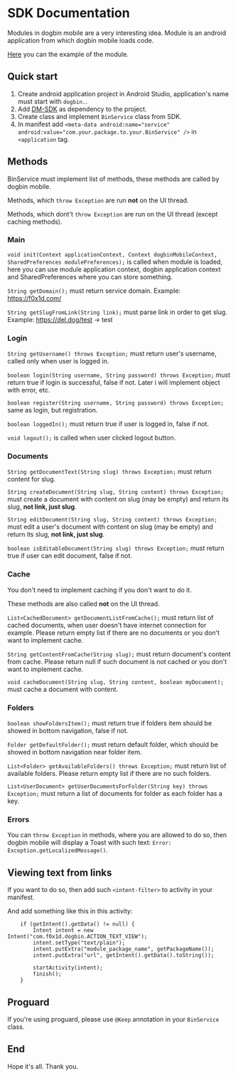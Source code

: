 # SDK Documentation

Modules in dogbin mobile are a very interesting idea. Module is an android application from which dogbin mobile loads code.

[Here](https://github.com/F0x1d/dogbin-mobile/tree/master/testservice) you can the example of the module.

## Quick start

1. Create android application project in Android Studio, application's name must start with ```dogbin.```.
2. Add [DM-SDK](https://f0x1d.com/files/dm-sdk.aar) as dependency to the project.
3. Create class and implement ```BinService``` class from SDK.
4. In manifest add ```<meta-data android:name="service" android:value="com.your.package.to.your.BinService" />``` in ```<application``` tag.

## Methods

BinService must implement list of methods, these methods are called by dogbin mobile.

Methods, which ```throw Exception``` are run **not** on the UI thread.

Methods, which dont't ```throw Exception``` are run on the UI thread (except caching methods).

### Main

```void init(Context applicationContext, Context dogbinMobileContext, SharedPreferences modulePreferences);``` is called when module is loaded, here you can use module application context, dogbin application context and SharedPreferences where you can store something.

```String getDomain();``` must return service domain. Example: https://f0x1d.com/

```String getSlugFromLink(String link);``` must parse link in order to get slug. Example: https://del.dog/test -> test

### Login

```String getUsername() throws Exception;``` must return user's username, called only when user is logged in.

```boolean login(String username, String password) throws Exception;``` must return true if login is successful, false if not. Later i will implement object with error, etc.

```boolean register(String username, String password) throws Exception;``` same as login, but registration.

```boolean loggedIn();``` must return true if user is logged in, false if not.

```void logout();``` is called when user clicked logout button.

### Documents

```String getDocumentText(String slug) throws Exception;``` must return content for slug.

```String createDocument(String slug, String content) throws Exception;``` must create a document with content on slug (may be empty) and return its slug, **not link, just slug**.

```String editDocument(String slug, String content) throws Exception;``` must edit a user's document with content on slug (may be empty) and return its slug, **not link, just slug**.

```boolean isEditableDocument(String slug) throws Exception;``` must return true if user can edit document, false if not.

### Cache

You don't need to implement caching if you don't want to do it.

These methods are also called **not** on the UI thread.

```List<CachedDocument> getDocumentListFromCache();``` must return list of cached documents, when user doesn't have internet connection for example. Please return empty list if there are no documents or you don't want to implement cache.

```String getContentFromCache(String slug);``` must return document's content from cache. Please return null if such document is not cached or you don't want to implement cache.

```void cacheDocument(String slug, String content, boolean myDocument);``` must cache a document with content.

### Folders

```boolean showFoldersItem();``` must return true if folders item should be showed in bottom navigation, false if not.

```Folder getDefaultFolder();``` must return default folder, which should be showed in bottom navigation near folder item.

```List<Folder> getAvailableFolders() throws Exception;``` must return list of available folders. Please return empty list if there are no such folders.

```List<UserDocument> getUserDocumentsForFolder(String key) throws Exception;``` must return a list of documents for folder as each folder has a key.

### Errors

You can ```throw Exception``` in methods, where you are allowed to do so, then dogbin mobile will display a Toast with such text: ```Error: Exception.getLocalizedMessage()```.


## Viewing text from links

If you want to do so, then add such ```<intent-filter>``` to activity in your manifest.

And add something like this in this activity:
```
    if (getIntent().getData() != null) {
        Intent intent = new Intent("com.f0x1d.dogbin.ACTION_TEXT_VIEW");
        intent.setType("text/plain");
        intent.putExtra("module_package_name", getPackageName());
        intent.putExtra("url", getIntent().getData().toString());

        startActivity(intent);
        finish();
    }
```

## Proguard

If you're using proguard, please use ```@Keep``` annotation in your ```BinService``` class.

## End

Hope it's all. Thank you.
